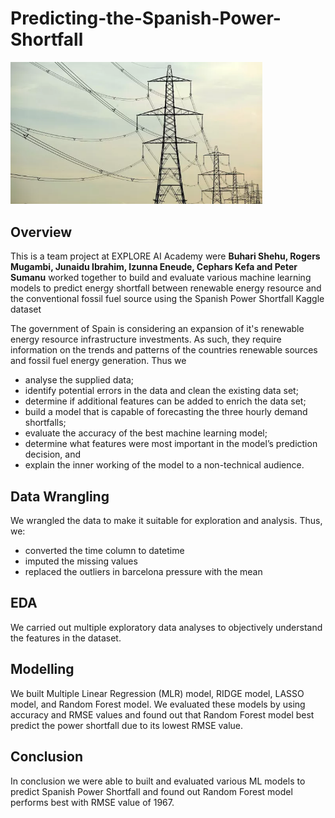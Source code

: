 # Predicting-the-Spanish-Power-Shortfall

<img src="power.jpg" alt="power" style="max-width: 80%;">

## Overview
This is a team project at EXPLORE AI Academy were **Buhari Shehu, Rogers Mugambi, Junaidu Ibrahim, Izunna Eneude, Cephars Kefa and Peter Sumanu** worked together to build and evaluate various machine learning models to predict energy shortfall between renewable energy resource and the conventional fossil fuel source using the Spanish Power Shortfall Kaggle dataset

The government of Spain is considering an expansion of it's renewable energy resource infrastructure investments. As such, they require information on the trends and patterns of the countries renewable sources and fossil fuel energy generation. Thus we

- analyse the supplied data;
- identify potential errors in the data and clean the existing data set;
- determine if additional features can be added to enrich the data set;
- build a model that is capable of forecasting the three hourly demand shortfalls;
- evaluate the accuracy of the best machine learning model;
- determine what features were most important in the model’s prediction decision, and
- explain the inner working of the model to a non-technical audience.

## Data Wrangling
We wrangled the data to make it suitable for exploration and analysis. Thus, we:
- converted the time column to datetime
- imputed the missing values 
- replaced the outliers in barcelona pressure with the mean

## EDA
We carried out multiple exploratory data analyses to objectively understand the features in the dataset. 

## Modelling
We built  Multiple Linear Regression (MLR) model, RIDGE model, LASSO model, and Random Forest model. We evaluated these models by using accuracy and RMSE values and found out that Random Forest model best predict the power shortfall due to its lowest RMSE value.

## Conclusion
In conclusion we were able to built and evaluated various ML models to predict Spanish Power Shortfall and found out Random Forest model performs best with RMSE value of 1967.